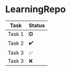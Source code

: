 # LearningRepo


| Task         | Status    |
|--------------|-----------|
| Task 1       | :negative_squared_cross_mark:      |
| Task 2       | :heavy_check_mark:       |
| Task 3       | :white_check_mark:       |
| Task 3       | :x:       |
